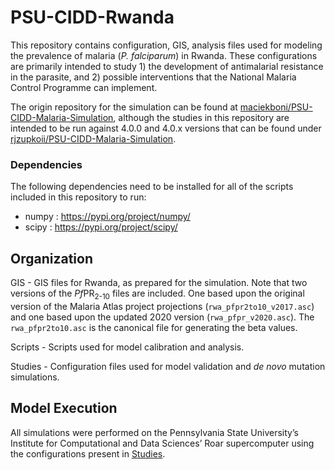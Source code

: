 # PSU-CIDD-Rwanda

This repository contains configuration, GIS, analysis files used for modeling the prevalence of malaria (*P. falciparum*) in Rwanda. These configurations are primarily intended to study 1) the development of antimalarial resistance in the parasite, and 2) possible interventions that the National Malaria Control Programme can implement.

The origin repository for the simulation can be found at [maciekboni/PSU-CIDD-Malaria-Simulation](https://github.com/maciekboni/PSU-CIDD-Malaria-Simulation), although the studies in this repository are intended to be run against 4.0.0 and 4.0.x versions that can be found under [rjzupkoii/PSU-CIDD-Malaria-Simulation](https://github.com/rjzupkoii/PSU-CIDD-Malaria-Simulation).

### Dependencies 

The following dependencies need to be installed for all of the scripts included in this repository to run:

- numpy : https://pypi.org/project/numpy/
- scipy : https://pypi.org/project/scipy/

## Organization

GIS     - GIS files for Rwanda, as prepared for the simulation. Note that two versions of the *Pf*PR<sub>2-10</sub> files are included. One based upon the original version of the Malaria Atlas project projections (`rwa_pfpr2to10_v2017.asc`) and one based upon the updated 2020 version (`rwa_pfpr_v2020.asc`). The `rwa_pfpr2to10.asc` is the canonical file for generating the beta values.

Scripts - Scripts used for model calibration and analysis.

Studies - Configuration files used for model validation and *de novo* mutation simulations.

## Model Execution

All simulations were performed on the Pennsylvania State University’s Institute for Computational and Data Sciences’ Roar supercomputer using the configurations present in [Studies](Studies/).

